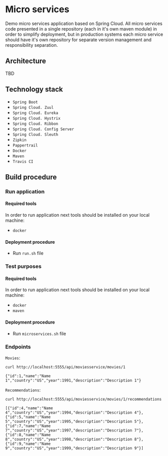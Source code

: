 # Micro services

Demo micro services application based on Spring Cloud.
All micro services code presented in a single repository 
(each in it's own maven module) in order to simplify deployment, but in
production systems each micro service should have it's own repository 
for separate version management and responsibility separation.

## Architecture

TBD

## Technology stack

- `Spring Boot`
- `Spring Cloud. Zuul`
- `Spring Cloud. Eureka`
- `Spring Cloud. Hystrix`
- `Spring Cloud. Ribbon`
- `Spring Cloud. Config Server`
- `Spring Cloud. Sleuth`
- `Zipkin`
- `Pappertrail`
- `Docker`
- `Maven`
- `Travis CI`

## Build procedure

### Run application

#### Required tools

In order to run application next tools should be installed on your 
local machine:
- `docker`

#### Deployment procedure
- Run `run.sh` file

### Test purposes

#### Required tools

In order to run application next tools should be installed on your 
local machine:
- `docker`
- `maven`

#### Deployment procedure
- Run `microservices.sh` file

### Endpoints

`Movies`:

```shell
curl http://localhost:5555/api/moviesservice/movies/1

{"id":1,"name":"Name 1","country":"US","year":1991,"description":"Description 1"}

```

`Recommendations`:

```shell
curl http://localhost:5555/api/moviesservice/movies/1/recommendations

[{"id":4,"name":"Name 4","country":"US","year":1994,"description":"Description 4"},{"id":5,"name":"Name 5","country":"US","year":1995,"description":"Description 5"},{"id":7,"name":"Name 7","country":"US","year":1997,"description":"Description 7"},{"id":8,"name":"Name 8","country":"US","year":1998,"description":"Description 8"},{"id":9,"name":"Name 9","country":"US","year":1999,"description":"Description 9"}]

```
